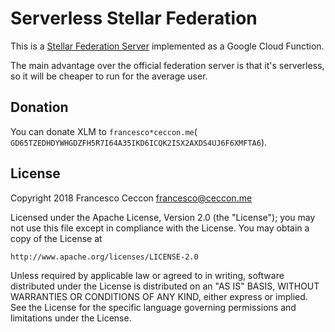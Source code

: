 Serverless Stellar Federation
=============================

This is a [Stellar Federation
Server](https://www.stellar.org/developers/guides/concepts/federation.html)
implemented as a Google Cloud Function.

The main advantage over the official federation server is that it's
serverless, so it will be cheaper to run for the average user.

Donation
--------

You can donate XLM to `francesco*ceccon.me`(
`GD65TZEDHDYWHGDZFH5R7I64A35IKD6ICQK2ISX2AXDS4UJ6F6XMFTA6`).


License
-------


Copyright 2018 Francesco Ceccon <francesco@ceccon.me>

Licensed under the Apache License, Version 2.0 (the "License");
you may not use this file except in compliance with the License.
You may obtain a copy of the License at

    http://www.apache.org/licenses/LICENSE-2.0

Unless required by applicable law or agreed to in writing, software
distributed under the License is distributed on an "AS IS" BASIS,
WITHOUT WARRANTIES OR CONDITIONS OF ANY KIND, either express or implied.
See the License for the specific language governing permissions and
limitations under the License.
